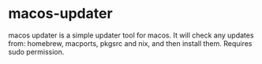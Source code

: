 # macos-updater
macos updater is a simple updater tool for macos. It will check any updates from: homebrew, macports, pkgsrc and nix, and then install them. Requires sudo permission.
